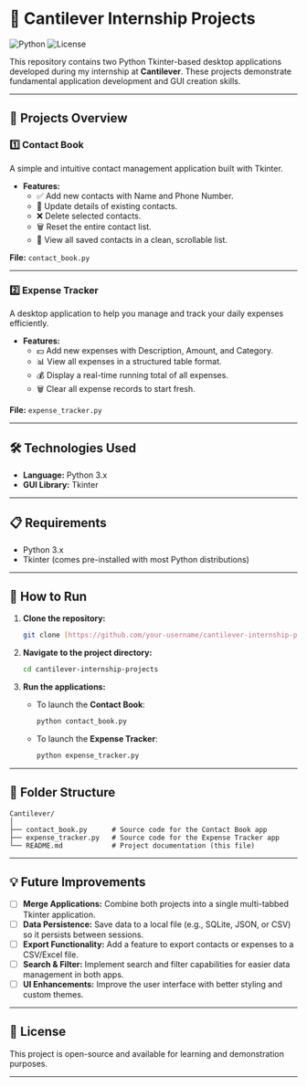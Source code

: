 # 📂 Cantilever Internship Projects

![Python](https://img.shields.io/badge/Python-3.x-blue.svg)
![License](https://img.shields.io/badge/License-MIT-green.svg)

This repository contains two Python Tkinter-based desktop applications developed during my internship at **Cantilever**. These projects demonstrate fundamental application development and GUI creation skills.

---

## 📌 Projects Overview

### 1️⃣ Contact Book
A simple and intuitive contact management application built with Tkinter.

-   **Features:**
    -   ✅ Add new contacts with Name and Phone Number.
    -   🔄 Update details of existing contacts.
    -   ❌ Delete selected contacts.
    -   🗑️ Reset the entire contact list.
    -   👀 View all saved contacts in a clean, scrollable list.

**File:** `contact_book.py`

---

### 2️⃣ Expense Tracker
A desktop application to help you manage and track your daily expenses efficiently.

-   **Features:**
    -   💵 Add new expenses with Description, Amount, and Category.
    -   📊 View all expenses in a structured table format.
    -   💰 Display a real-time running total of all expenses.
    -   🗑️ Clear all expense records to start fresh.

**File:** `expense_tracker.py`

---

## 🛠️ Technologies Used
-   **Language:** Python 3.x
-   **GUI Library:** Tkinter

---

## 📋 Requirements
-   Python 3.x
-   Tkinter (comes pre-installed with most Python distributions)

---

## 🚀 How to Run

1.  **Clone the repository:**
    ```bash
    git clone [https://github.com/your-username/cantilever-internship-projects.git](https://github.com/your-username/cantilever-internship-projects.git)
    ```

2.  **Navigate to the project directory:**
    ```bash
    cd cantilever-internship-projects
    ```

3.  **Run the applications:**

    * To launch the **Contact Book**:
        ```bash
        python contact_book.py
        ```

    * To launch the **Expense Tracker**:
        ```bash
        python expense_tracker.py
        ```
---

## 📂 Folder Structure

```
Cantilever/
│
├── contact_book.py      # Source code for the Contact Book app
├── expense_tracker.py   # Source code for the Expense Tracker app
└── README.md            # Project documentation (this file)
```

---

## 💡 Future Improvements

-   [ ] **Merge Applications:** Combine both projects into a single multi-tabbed Tkinter application.
-   [ ] **Data Persistence:** Save data to a local file (e.g., SQLite, JSON, or CSV) so it persists between sessions.
-   [ ] **Export Functionality:** Add a feature to export contacts or expenses to a CSV/Excel file.
-   [ ] **Search & Filter:** Implement search and filter capabilities for easier data management in both apps.
-   [ ] **UI Enhancements:** Improve the user interface with better styling and custom themes.

---

## 📜 License

This project is open-source and available for learning and demonstration purposes.

---
